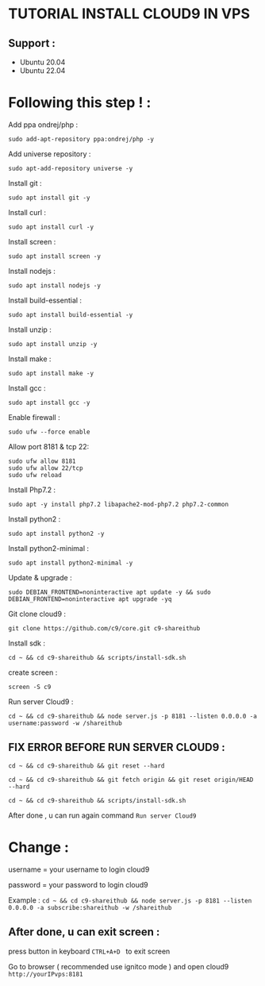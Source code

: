 # TUTORIAL INSTALL CLOUD9 IN VPS 
## Support : 
- Ubuntu 20.04
- Ubuntu 22.04

# Following this step ! :

Add ppa ondrej/php :
```
sudo add-apt-repository ppa:ondrej/php -y
```
Add universe repository :
```
sudo apt-add-repository universe -y
```
Install git :
```
sudo apt install git -y
```
Install curl :
```
sudo apt install curl -y
```
Install screen :
```
sudo apt install screen -y
```
Install nodejs :
```
sudo apt install nodejs -y 
```
Install build-essential :
```
sudo apt install build-essential -y
```
Install unzip :
```
sudo apt install unzip -y
```
Install make :
```
sudo apt install make -y
```
Install gcc :
```
sudo apt install gcc -y
```
Enable firewall :
```
sudo ufw --force enable
```
Allow port 8181 & tcp 22:
```
sudo ufw allow 8181
sudo ufw allow 22/tcp
sudo ufw reload
```
Install Php7.2 :
```
sudo apt -y install php7.2 libapache2-mod-php7.2 php7.2-common
```
Install python2 :
```
sudo apt install python2 -y
```
Install python2-minimal :
```
sudo apt install python2-minimal -y
```
Update & upgrade :
```
sudo DEBIAN_FRONTEND=noninteractive apt update -y && sudo DEBIAN_FRONTEND=noninteractive apt upgrade -yq
```
Git clone cloud9 :
```
git clone https://github.com/c9/core.git c9-shareithub
```
Install sdk :
```
cd ~ && cd c9-shareithub && scripts/install-sdk.sh
```
create screen :
```
screen -S c9
```
Run server Cloud9 :
```
cd ~ && cd c9-shareithub && node server.js -p 8181 --listen 0.0.0.0 -a username:password -w /shareithub
```

## FIX ERROR BEFORE RUN SERVER CLOUD9 :
```
cd ~ && cd c9-shareithub && git reset --hard
```
```
cd ~ && cd c9-shareithub && git fetch origin && git reset origin/HEAD --hard
```
```
cd ~ && cd c9-shareithub && scripts/install-sdk.sh
```
After done , u can run again command `Run server Cloud9`

# Change :

username = your username to login cloud9

password = your password to login cloud9

Example : `cd ~ && cd c9-shareithub && node server.js -p 8181 --listen 0.0.0.0 -a subscribe:shareithub -w /shareithub`

## After done,  u can exit screen :

press button in keyboard `CTRL+A+D ` to exit screen

Go to browser ( recommended use ignitco mode ) and open cloud9 `http://yourIPvps:8181`





















































